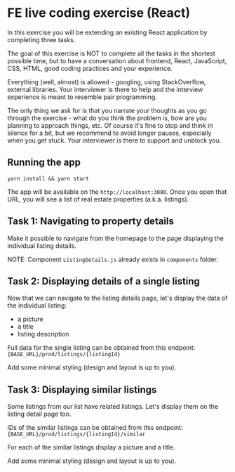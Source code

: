 # FE live coding exercise (React)

In this exercise you will be extending an existing React application by completing three tasks.

The goal of this exercise is NOT to complete all the tasks in the shortest possible time, but to have a conversation about frontend, React, JavaScript, CSS, HTML, good coding practices and your experience.

Everything (well, almost) is allowed - googling, using StackOverflow, external libraries. Your interviewer is there to help and the interview experience is meant to resemble pair programming.

The only thing we ask for is that you narrate your thoughts as you go through the exercise - what do you think the problem is, how are you planning to approach things, etc. Of course it's fine to stop and think in silence for a bit, but we recommend to avoid longer pauses, especially when you get stuck. Your interviewer is there to support and unblock you.

## Running the app

`yarn install && yarn start`

The app will be available on the `http://localhost:3000`.
Once you open that URL, you will see a list of real estate properties (a.k.a. listings).

## Task 1: Navigating to property details

Make it possible to navigate from the homepage to the page displaying the individual listing details.

NOTE: Component `ListingDetails.js` already exists in `components` folder.

## Task 2: Displaying details of a single listing

Now that we can navigate to the listing details page, let's display the data of the individual listing:
- a picture
- a title
- listing description

Full data for the single listing can be obtained from this endpoint: `{BASE_URL}/prod/listings/{listingId}`

Add some minimal styling (design and layout is up to you).

## Task 3: Displaying similar listings

Some listings from our list have related listings. Let's display them on the listing detail page too. 

IDs of the similar listings can be obtained from this endpoint: `{BASE_URL}/prod/listings/{listingId}/similar`

For each of the similar listings display a picture and a title.

Add some minimal styling (design and layout is up to you).
